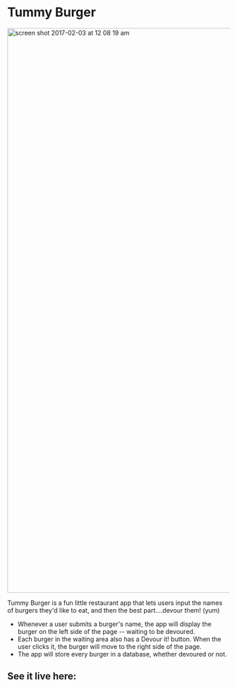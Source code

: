 # Tummy Burger
<img width="1277" alt="screen shot 2017-02-03 at 12 08 19 am" src="https://cloud.githubusercontent.com/assets/20719058/22581414/5c7ca398-e9a5-11e6-82fd-437296eb8d4e.png">

Tummy Burger is a fun little restaurant app that lets users input the names of burgers they'd like to eat, and then the best part....devour them! (yum)

* Whenever a user submits a burger's name, the app will display the burger on the left side of the page -- waiting to be devoured.
* Each burger in the waiting area also has a Devour it! button. When the user clicks it, the burger will move to the right side of the page.
* The app will store every burger in a database, whether devoured or not.

## See it live here: 

